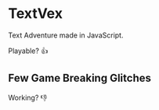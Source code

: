 # TextVex
Text Adventure made in JavaScript.

Playable? :+1:


## Few Game Breaking Glitches

Working? :-1:
